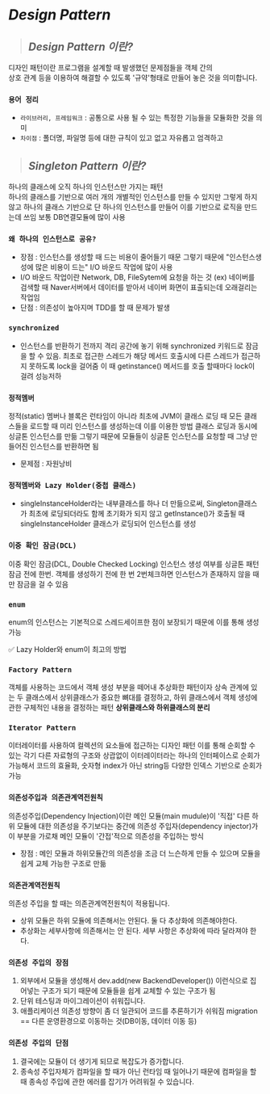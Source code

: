 # _Design Pattern_

> ## _Design Pattern 이란?_
디자인 패턴이란 프로그램을 설계할 때 발생했던 문제점들을 객체 간의  
상호 관계 등을 이용하여 해결할 수 있도록 '규약'형태로 만들어 놓은 것을 의미합니다.
### **`용어 정리`**
* `라이브러리, 프레임워크` : 공통으로 사용 될 수 있는 특정한 기능들을 모듈화한 것을 의미
* `차이점` : 폴더명, 파일명 등에 대한 규칙이 있고 없고 자유롭고 엄격하고 

> ## _Singleton Pattern 이란?_
하나의 클래스에 오직 하나의 인스턴스만 가지는 패턴  
하나의 클래스를 기반으로 여러 개의 개별적인 인스턴스를 만들 수 있지만 그렇게 하지 않고 하나의 클래스 기반으로 단 하나의 인스턴스를 만들어 이를 기반으로 로직을 만드는데 쓰임 보통 DB연결모듈에 많이 사용

### **`왜 하나의 인스턴스로 공유?`**
* 장점 : 인스턴스를 생성할 때 드는 비용이 줄어들기 때문 그렇기 때문에 "인스턴스생성에 많은 비용이 드는" I/O 바운드 작업에 많이 사용
* I/O 바운드 작업이란 Network, DB, FileSytem에 요청을 하는 것 (ex) 네이버를 검색할 때 Naver서버에서 데이터를 받아서 네이버 화면이 표출되는데 오래걸리는 작업임
* 단점 : 의존성이 높아지며 TDD를 할 때 문제가 발생

### **`synchronized`**
* 인스턴스를 반환하기 전까지 격리 공간에 놓기 위해 synchronized 키워드로 잠금을 할 수 있음. 최초로 접근한 스레드가 해당 메서드 호출시에 다른 스레드가 접근하지 못하도록 lock을 걸어줌
이 때 getinstance() 메서드를 호출 할때마다 lock이 걸려 성능저하  

### **`정적멤버`**
정적(static) 멤버나 블록은 런타임이 아니라 최초에 JVM이 클래스 로딩 때 모든 클래스들을 로드할 때 미리 인스턴스를 생성하는데 이를 이용한 방법
클래스 로딩과 동시에 싱글톤 인스턴스를 만듦 그렇기 때문에 모듈들이 싱글톤 인스턴스를 요청할 때 그냥 만들어진 인스턴스를 반환하면 됨
* 문제점 : 자원낭비


### **`정적멤버와 Lazy Holder(중첩 클래스)`**
* singleInstanceHolder라는 내부클래스를 하나 더 만듦으로써, Singleton클래스가 최초에 로딩되더라도 함께 초기화가 되지 않고 getInstance()가 호출될 때 singleInstanceHolder 클래스가 로딩되어 인스턴스를 생성

### **`이중 확인 잠금(DCL)`**
이중 확인 잠금(DCL, Double Checked Locking) 인스턴스 생성 여부를 싱글톤 패턴 잠금 전에 한번. 객체를 생성하기 전에 한 번 2번체크하면 인스턴스가 존재하지 않을 때만 잠금을 걸 수 있음

### **`enum`**
enum의 인스턴스는 기본적으로 스레드세이프한 점이 보장되기 때문에 이를 통해 생성 가능

✅ Lazy Holder와 enum이 최고의 방법

### **`Factory Pattern`**
객체를 사용하는 코드에서 객체 생성 부분을 떼어내 추상화한 패턴이자
상속 관계에 있는 두 클래스에서 상위클래스가 중요한 뼈대를 결정하고,
하위 클래스에서 객체 생성에 관한 구체적인 내용을 결정하는 패턴
**상위클래스와 하위클래스의 분리**

### **`Iterator Pattern`**
이터레이터를 사용하여 컬렉션의 요소들에 접근하는 디자인 패턴 
이를 통해 순회할 수 있는 각기 다른 자료형의 구조와 상괍없이
이터레이터라는 하나의 인터페이스로 순회가 가능해서 코드의 효율화, 숫자형 index가 아닌 string등 다양한 인덱스 기반으로 순회가 가능 
 

### **`의존성주입과 의존관계역전원칙`**
의존성주입(Dependency Injection)이란 메인 모듈(main mudule)이 '직접' 다른 하위 모듈에 대한 의존성을 주기보다는 중간에 의존성 주입자(dependency injector)가 이 부분을 가로채 메인 모듈이 '간접'적으로 의존성을 주입하는 방식
* 장점 : 메인 모듈과 하위모듈간의 의존성을 조금 더 느슨하게 만들 수 있으며 모듈을 쉽게 교체 가능한 구조로 만듦

### **`의존관계역전원칙`**
의존성 주입을 할 때는 의존관계역전원칙이 적용됩니다.
- 상위 모듈은 하위 모듈에 의존해서는 안된다. 둘 다 추상화에 의존해야한다.
- 추상화는 세부사항에 의존해서는 안 된다. 세부 사항은 추상화에 따라 달라져야 한다.
### **`의존성 주입의 장점`**
1. 외부에서 모듈을 생성해서 dev.add(new BackendDeveloper()) 이런식으로 집어넣는 구조가 되기 때문에 모듈들을 쉽게 교체할 수 있는 구조가 됨
2. 단위 테스팅과 마이그레이션이 쉬워집니다.
3. 애플리케이션 의존성 방향이 좀 더 일관되어 코드를 추론하기가 쉬워짐
migration == 다른 운영환경으로 이동하는 것(DB이동, 데이터 이동 등)
### **`의존성 주입의 단점`**
1. 결국에는 모듈이 더 생기게 되므로 복잡도가 증가합니다.
2. 종속성 주입자체가 컴파일을 할 때가 아닌 런타임 때 일어나기 때문에
컴파일을 할 때 종속성 주입에 관한 에러를 잡기가 어려워질 수 있습니다.

